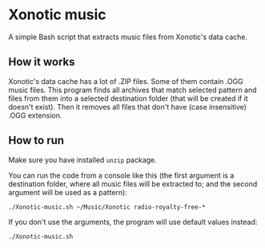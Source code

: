 # Xonotic music
A simple Bash script that extracts music files from Xonotic's data cache.

## How it works
Xonotic's data cache has a lot of .ZIP files. Some of them contain .OGG music files. This program finds all archives that match selected pattern and files from them into a selected destination folder (that will be created if it doesn't exist). Then it removes all files that don't have (case insensitive) .OGG extension.

## How to run
Make sure you have installed `unzip` package. 

You can run the code from a console like this (the first argument is a destination folder, where all music files will be extracted to; and the second argument will be used as a pattern):
```
./Xonotic-music.sh ~/Music/Xonotic radio-royalty-free-*
```
If you don't use the arguments, the program will use default values instead:
```
./Xonotic-music.sh
```